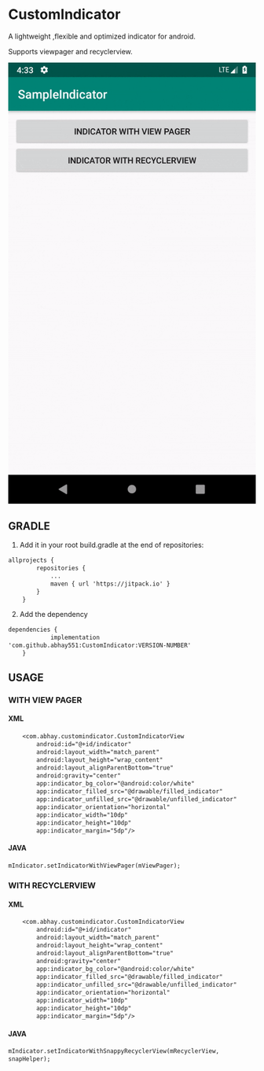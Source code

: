 # CustomIndicator

A lightweight ,flexible and optimized indicator for android.

Supports viewpager and recyclerview.

![Alt Text](https://github.com/abhay551/CustomIndicator/blob/master/app/src/main/res/drawable/screenshot.gif)

## GRADLE

1) Add it in your root build.gradle at the end of repositories:

```
allprojects {
		repositories {
			...
			maven { url 'https://jitpack.io' }
		}
	}
```

2) Add the dependency

```
dependencies {
	        implementation 'com.github.abhay551:CustomIndicator:VERSION-NUMBER'
	}
```

## USAGE

### WITH VIEW PAGER

#### XML

```
    <com.abhay.customindicator.CustomIndicatorView
        android:id="@+id/indicator"
        android:layout_width="match_parent"
        android:layout_height="wrap_content"
        android:layout_alignParentBottom="true"
        android:gravity="center"
        app:indicator_bg_color="@android:color/white"
        app:indicator_filled_src="@drawable/filled_indicator"
        app:indicator_unfilled_src="@drawable/unfilled_indicator"
        app:indicator_orientation="horizontal"
        app:indicator_width="10dp"
        app:indicator_height="10dp"
        app:indicator_margin="5dp"/>
```
#### JAVA

```
mIndicator.setIndicatorWithViewPager(mViewPager);
```


### WITH RECYCLERVIEW

#### XML

```
    <com.abhay.customindicator.CustomIndicatorView
        android:id="@+id/indicator"
        android:layout_width="match_parent"
        android:layout_height="wrap_content"
        android:layout_alignParentBottom="true"
        android:gravity="center"
        app:indicator_bg_color="@android:color/white"
        app:indicator_filled_src="@drawable/filled_indicator"
        app:indicator_unfilled_src="@drawable/unfilled_indicator"
        app:indicator_orientation="horizontal"
        app:indicator_width="10dp"
        app:indicator_height="10dp"
        app:indicator_margin="5dp"/>
```

#### JAVA

```
mIndicator.setIndicatorWithSnappyRecyclerView(mRecyclerView, snapHelper);
```
